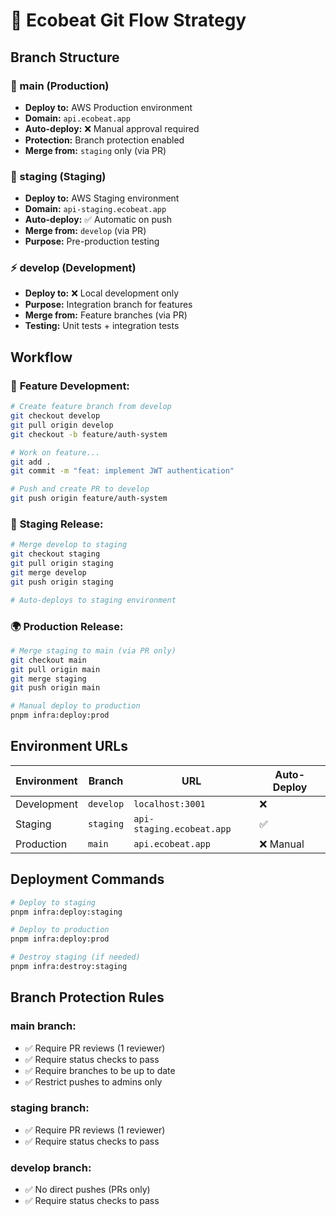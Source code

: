 # 🌳 Ecobeat Git Flow Strategy

## Branch Structure

### **🌟 main (Production)**
- **Deploy to:** AWS Production environment
- **Domain:** `api.ecobeat.app` 
- **Auto-deploy:** ❌ Manual approval required
- **Protection:** Branch protection enabled
- **Merge from:** `staging` only (via PR)

### **🧪 staging (Staging)**
- **Deploy to:** AWS Staging environment
- **Domain:** `api-staging.ecobeat.app`
- **Auto-deploy:** ✅ Automatic on push
- **Merge from:** `develop` (via PR)
- **Purpose:** Pre-production testing

### **⚡ develop (Development)**
- **Deploy to:** ❌ Local development only
- **Purpose:** Integration branch for features
- **Merge from:** Feature branches (via PR)
- **Testing:** Unit tests + integration tests

## Workflow

### 🚀 **Feature Development:**
```bash
# Create feature branch from develop
git checkout develop
git pull origin develop
git checkout -b feature/auth-system

# Work on feature...
git add .
git commit -m "feat: implement JWT authentication"

# Push and create PR to develop
git push origin feature/auth-system
```

### 🧪 **Staging Release:**
```bash
# Merge develop to staging
git checkout staging
git pull origin staging
git merge develop
git push origin staging

# Auto-deploys to staging environment
```

### 🌍 **Production Release:**
```bash
# Merge staging to main (via PR only)
git checkout main
git pull origin main
git merge staging
git push origin main

# Manual deploy to production
pnpm infra:deploy:prod
```

## Environment URLs

| Environment | Branch | URL | Auto-Deploy |
|-------------|--------|-----|-------------|
| Development | `develop` | `localhost:3001` | ❌ |
| Staging | `staging` | `api-staging.ecobeat.app` | ✅ |
| Production | `main` | `api.ecobeat.app` | ❌ Manual |

## Deployment Commands

```bash
# Deploy to staging
pnpm infra:deploy:staging

# Deploy to production  
pnpm infra:deploy:prod

# Destroy staging (if needed)
pnpm infra:destroy:staging
```

## Branch Protection Rules

### **main branch:**
- ✅ Require PR reviews (1 reviewer)
- ✅ Require status checks to pass
- ✅ Require branches to be up to date
- ✅ Restrict pushes to admins only

### **staging branch:**
- ✅ Require PR reviews (1 reviewer)
- ✅ Require status checks to pass

### **develop branch:**
- ✅ No direct pushes (PRs only)
- ✅ Require status checks to pass
